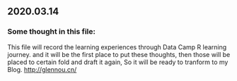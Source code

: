 ## 2020.03.14
### Some thought in this file:
This file will record the learning experiences through Data Camp R learning journey. and it will be the first place to 
put these thoughts, then those will be placed to certain fold and draft it again, So it will be ready to tranform to my Blog.
http://glennou.cn/

